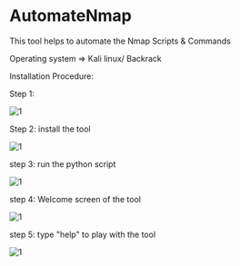 # AutomateNmap
This tool helps to automate the Nmap Scripts &amp; Commands

Operating system =>  Kali linux/ Backrack 

Installation Procedure:

Step 1: 

![1](https://user-images.githubusercontent.com/26543120/30103346-fd0eca70-930f-11e7-93d8-536b06b90219.JPG)

Step 2: install the tool

![1](https://user-images.githubusercontent.com/26543120/30103485-6daec4f6-9310-11e7-8187-fdd91099e665.JPG)

step 3: run the python script

![1](https://user-images.githubusercontent.com/26543120/30103595-bd5666c6-9310-11e7-8f71-f87a94bf65af.JPG)

step 4: Welcome screen of the tool

![1](https://user-images.githubusercontent.com/26543120/30103708-1a9c04b2-9311-11e7-8492-6de422a23c02.JPG)

step 5: type "help" to play with the tool

![1](https://user-images.githubusercontent.com/26543120/30103846-7ec27f2a-9311-11e7-9e7e-c3c87a8017ed.JPG)


